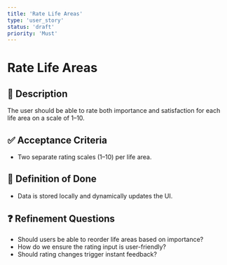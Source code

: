 ```yaml
---
title: 'Rate Life Areas'
type: 'user_story'
status: 'draft'
priority: 'Must'
---
```


# Rate Life Areas

## 📌 Description

The user should be able to rate both importance and satisfaction for each life area on a scale of 1–10.

## ✅ Acceptance Criteria

- Two separate rating scales (1–10) per life area.

## 🎯 Definition of Done

- Data is stored locally and dynamically updates the UI.

## ❓ Refinement Questions

- Should users be able to reorder life areas based on importance?
- How do we ensure the rating input is user-friendly?
- Should rating changes trigger instant feedback?

